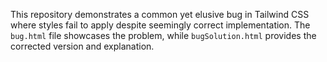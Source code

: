 This repository demonstrates a common yet elusive bug in Tailwind CSS where styles fail to apply despite seemingly correct implementation. The `bug.html` file showcases the problem, while `bugSolution.html` provides the corrected version and explanation.